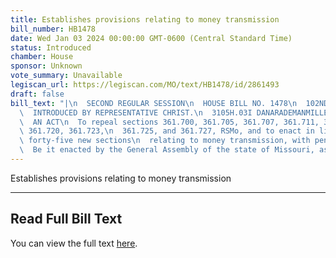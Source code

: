 ```yaml
---
title: Establishes provisions relating to money transmission
bill_number: HB1478
date: Wed Jan 03 2024 00:00:00 GMT-0600 (Central Standard Time)
status: Introduced
chamber: House
sponsor: Unknown
vote_summary: Unavailable
legiscan_url: https://legiscan.com/MO/text/HB1478/id/2861493
draft: false
bill_text: "|\n  SECOND REGULAR SESSION\n  HOUSE BILL NO. 1478\n  102ND GENERAL ASSEMBLY\n\
  \  INTRODUCED BY REPRESENTATIVE CHRIST.\n  3105H.03I DANARADEMANMILLER,ChiefClerk\n\
  \  AN ACT\n  To repeal sections 361.700, 361.705, 361.707, 361.711, 361.715, 361.718,\
  \ 361.720, 361.723,\n  361.725, and 361.727, RSMo, and to enact in lieu thereof\
  \ forty-five new sections\n  relating to money transmission, with penalty provisions.\n\
  \  Be it enacted by the General Assembly of the state of Missouri, as follows:"
---
```

Establishes provisions relating to money transmission

---

## Read Full Bill Text

You can view the full text [here](https://legiscan.com/MO/text/HB1478/id/2861493).
